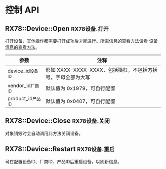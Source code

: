 # 控制 API

## RX78::Device::Open <small>RX78设备.打开</small>

打开设备，其他操作都需要打开成功后才能进行。所需信息的查看方法请看 [设备信息的查看方法]()。

| 参数                            | 注释                                                         |
| ------------------------------- | ------------------------------------------------------------ |
| device_id<small>设备ID</small>  | 形如 XXXX-XXXX-XXXX，包括横杠，不包括方括号，字母全部为大写 |
| vendor_id<small>厂商ID</small>  | 默认值为 0x1979，可自行配置                                  |
| product_id<small>产品ID</small> | 默认值为 0x0407，可自行配置                                  |

## RX78::Device::Close <small>RX78设备.关闭</small>
对象销毁时会自动调用此方法关闭设备。

## RX78::Device::Restart <small>RX78设备.重启</small>
可在配置设备ID、厂商ID、产品ID后重启设备，以刷新信息。
